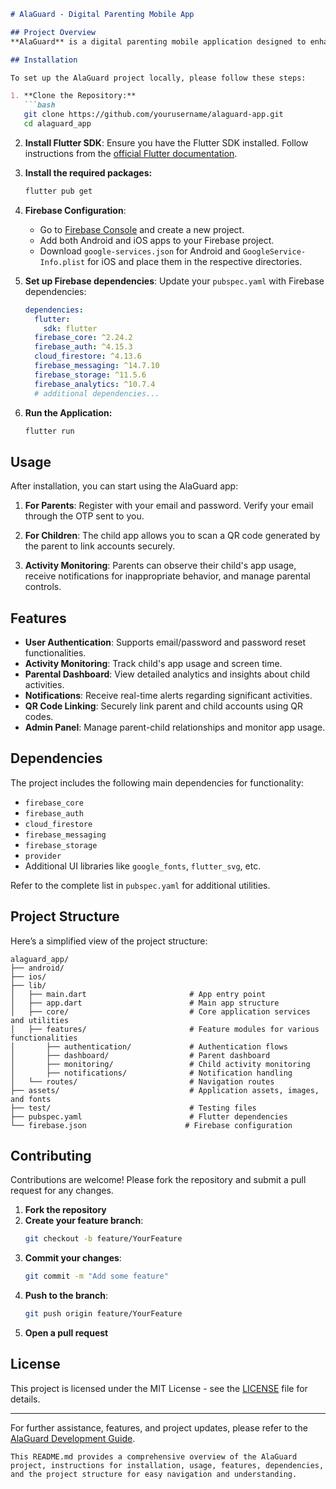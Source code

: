 ```markdown
# AlaGuard - Digital Parenting Mobile App

## Project Overview
**AlaGuard** is a digital parenting mobile application designed to enhance parent-child relationships with activity monitoring and a notification system, ensuring online safety for children.

## Installation

To set up the AlaGuard project locally, please follow these steps:

1. **Clone the Repository:**
   ```bash
   git clone https://github.com/yourusername/alaguard-app.git
   cd alaguard_app
   ```

2. **Install Flutter SDK**: Ensure you have the Flutter SDK installed. Follow instructions from the [official Flutter documentation](https://flutter.dev/docs/get-started/install).

3. **Install the required packages:**
   ```bash
   flutter pub get
   ```

4. **Firebase Configuration**:
   - Go to [Firebase Console](https://console.firebase.google.com) and create a new project.
   - Add both Android and iOS apps to your Firebase project.
   - Download `google-services.json` for Android and `GoogleService-Info.plist` for iOS and place them in the respective directories.

5. **Set up Firebase dependencies**: Update your `pubspec.yaml` with Firebase dependencies:
   ```yaml
   dependencies:
     flutter:
       sdk: flutter
     firebase_core: ^2.24.2
     firebase_auth: ^4.15.3
     cloud_firestore: ^4.13.6
     firebase_messaging: ^14.7.10
     firebase_storage: ^11.5.6
     firebase_analytics: ^10.7.4
     # additional dependencies...
   ```

6. **Run the Application:**
   ```bash
   flutter run
   ```

## Usage

After installation, you can start using the AlaGuard app:

1. **For Parents**: Register with your email and password. Verify your email through the OTP sent to you.

2. **For Children**: The child app allows you to scan a QR code generated by the parent to link accounts securely.

3. **Activity Monitoring**: Parents can observe their child's app usage, receive notifications for inappropriate behavior, and manage parental controls.

## Features

- **User Authentication**: Supports email/password and password reset functionalities.
- **Activity Monitoring**: Track child's app usage and screen time.
- **Parental Dashboard**: View detailed analytics and insights about child activities.
- **Notifications**: Receive real-time alerts regarding significant activities.
- **QR Code Linking**: Securely link parent and child accounts using QR codes.
- **Admin Panel**: Manage parent-child relationships and monitor app usage.

## Dependencies

The project includes the following main dependencies for functionality:
- `firebase_core`
- `firebase_auth`
- `cloud_firestore`
- `firebase_messaging`
- `firebase_storage`
- `provider`
- Additional UI libraries like `google_fonts`, `flutter_svg`, etc.

Refer to the complete list in `pubspec.yaml` for additional utilities.

## Project Structure

Here’s a simplified view of the project structure:

```
alaguard_app/
├── android/
├── ios/
├── lib/
│   ├── main.dart                       # App entry point
│   ├── app.dart                        # Main app structure
│   ├── core/                           # Core application services and utilities
│   ├── features/                       # Feature modules for various functionalities
│       ├── authentication/             # Authentication flows
│       ├── dashboard/                  # Parent dashboard
│       ├── monitoring/                 # Child activity monitoring
│       ├── notifications/              # Notification handling
│   └── routes/                         # Navigation routes
├── assets/                             # Application assets, images, and fonts
├── test/                               # Testing files
├── pubspec.yaml                        # Flutter dependencies
└── firebase.json                      # Firebase configuration
```

## Contributing

Contributions are welcome! Please fork the repository and submit a pull request for any changes.

1. **Fork the repository**
2. **Create your feature branch**:
   ```bash
   git checkout -b feature/YourFeature
   ```
3. **Commit your changes**:
   ```bash
   git commit -m "Add some feature"
   ```
4. **Push to the branch**:
   ```bash
   git push origin feature/YourFeature
   ```
5. **Open a pull request**

## License

This project is licensed under the MIT License - see the [LICENSE](LICENSE) file for details.

---

For further assistance, features, and project updates, please refer to the [AlaGuard Development Guide](ALAGUARD_DEVELOPMENT_GUIDE.md).

```
This README.md provides a comprehensive overview of the AlaGuard project, instructions for installation, usage, features, dependencies, and the project structure for easy navigation and understanding.
